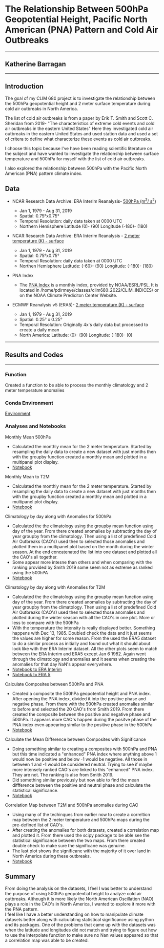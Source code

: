 # The Relationship Between 500hPa Geopotential Height,  Pacific North American (PNA) Pattern and Cold Air Outbreaks

---- 
 ## Katherine Barragan
 ----
 ## Introduction

The goal of my CLIM 680 project is to investigate the relationship between the 500hPa geopotential height and 2 meter surface temperature during cold air outbreaks in North America.

The list of cold air outbreaks is from a paper by Erik T. Smith and Scott C. Sheridan from 2019- "The characteristics of extreme cold events and cold air outbreaks in the eastern United States"
Here they investigated cold air outbreaks in the eastern United States and used station data and used a set of critera to define what characterize these events as cold air outbreaks.

I choose this topic because I've have been reading scientific literature on the subject and have wanted to investigate the relationship between surface temperature and 500hPa for myself with the list of cold air outbreaks. 

I also explored the relationship between 500hPa with the Pacific North American (PNA) pattern climate index.

## Data
* NCAR Research Data Archive: ERA Interim Reanalysis- [500hPa (m<sup>2</sup>/ s<sup>2</sup>) ](https://climatedataguide.ucar.edu/climate-data/era-interim)
  - Jan 1, 1979 - Aug 31, 2019
  - Spatial: 0.75°x0.75°
  - Temporal Resolution: daily data taken at 0000 UTC 
  - Northern Hemisphere Latitude (0)- (90) Longitude (-180)- (180)
* NCAR Research Data Archive: ERA Interim Reanalysis - [2 meter temperature (K) - surface](https://climatedataguide.ucar.edu/climate-data/era-interim)
  - Jan 1, 1979 - Aug 31, 2019
  - Spatial: 0.75°x0.75°
  - Temporal Resolution: daily data taken at 0000 UTC
  - Northen Hemisphere Latitude: (-60)- (90) Longitude: (-180)- (180)
* PNA Index
  - The [PNA Index](https://www.cpc.ncep.noaa.gov/products/precip/CWlink/pna/norm.pna.monthly.b5001.current.ascii.table) is a monthly index, provided by NOAA/ESRL/PSL. It is located in /home/pdirmeye/classes/clim680_2022/CLIM_INDICES/ or on the NOAA Climate Prediciton Center Website.
    
* ECMWF Reanalysis v5 (ERA5)- [2 meter temperature (K) - surface](https://www.ecmwf.int/en/forecasts/dataset/ecmwf-reanalysis-v5)
  - Jan 1, 1979 - Aug 31, 2019
  - Spatial: 0.25° x 0.25°
  - Temporal Resolution: Originally 4x's daily data but processed to create a daily mean
  - North America: Latitude: (0)- (90) Longitude: (-180)- (0)

---

## Results and Codes
---
### Function
Created a function to be able to process the monthly climatology and 2 meter temperature anomalies

### Conda Environment 
[Environment](https://github.com/kmbarragan/Clim680_FinalProject/blob/main/environment.yml)

### Analyses and Notebooks
Monthly Mean 500hPa
- Calculated the monthly mean for the 2 meter temperature. Started by resampling the daily data to create a new dataset with just months then with the groupby function created a monthly mean and plotted in a multipanel plot display.
- [Notebook](https://github.com/kmbarragan/Clim680_FinalProject/blob/main/CAO_500_MonthlyMean.ipynb)

Monthly Mean to T2M 
- Calculated the monthly mean for the 2 meter temperature. Started by resampling the daily data to create a new dataset with just months then with the groupby function created a monthly mean and plotted in a multipanel plot display.
- [Notebook](https://github.com/kmbarragan/Clim680_FinalProject/blob/main/CAO_t2m_MonthlyMean.ipynb)

Climatology by day along with Anomalies for 500hPa
- Calculated the the climatology using the groupby mean function using day of the year. From there created anomalies by subtracting the day of year groupby from the climatology. Then using a list of predefined Cold Air Outbreaks (CAO's) used then to selected those anomalies and plotted them in a multipanel plot based on the month during the winter season. At the end concatenated the list into one dataset and plotted all the CAO's all together.
- Some appear more intesne than others and when comparing with the ranking provided by Smith 2019 some seem not as extreme as ranked using the 500hPA
- [Notebook](https://github.com/kmbarragan/Clim680_FinalProject/blob/main/CAO_Anomalies.ipynb)

Climatology by day along with Anomalies for T2M
- Calculated the the climatology using the groupby mean function using day of the year. From there created anomalies by subtracting the day of year groupby from the climatology. Then using a list of predefined Cold Air Outbreaks (CAO's) used then to selected those anomalies and plotted during the winter season with all the CAO's in one plot. More or less to compare with the 500hPa
- With the temperature the intensity is really displayed better. Something happens with Dec 13, 1985. Doubled check the data and it just seems the values are higher for some reason. From the used the ERA5 dataset to do a similar process as initially and found out what it should about look like with ther ERA Interim dataset. All the other plots seem to match between the ERA Interim and ERA5 except Jan 6 1982. Again went through the climatology and anomalies and it seems when creating the anomalies for that day NaN's appear everywhere. 
- [Notebook to ERA Interim](https://github.com/kmbarragan/Clim680_FinalProject/blob/main/CAO_t2m_AnomFun.ipynb)
- [Notebook to ERA 5](https://github.com/kmbarragan/Clim680_FinalProject/blob/main/CAO_ERA5_Climatology.ipynb)
  
Calculate Composites between 500hPa and PNA
- Created a composite the 500hPa geopotential height and PNA index. After opening the PNA index, divided it into the positive phase and negative phase. From there with the 500hPa created anomalies similar to before and selected the 20 CAO's from Smith 2019. From there created the composite between the positive and negative phase and 500hPa. It appears more CAO's happen during the positve phase of the PNA index even appearing similar to the positive phase in the 500hPa
- [Notebook](https://github.com/kmbarragan/Clim680_FinalProject/blob/main/CAO_PNA_Composite.ipynb)

Calculate the Mean Difference between Composites with Significance
- Doing something similar to creating a composites with 500hPa and PNA but this time indicated a "enhanced" PNA index where anything above 1 would now be positive and below -1 would be negative. All those in between 1 and -1 would be considered neutral. Trying to see if maybe more intensely ranked CAO's are linked to this "enhanced" PNA index. They are not. The ranking is also from Smith 2019.
- Did something similar previously but now able to find the mean diffference between the positive and neutral phase and calculate the statistical significance.
- [Notebook](https://github.com/kmbarragan/Clim680_FinalProject/blob/main/EnhancedPNA.ipynb)

Correlation Map between T2M and 500hPa anomalies during CAO 
- Using many of the techinques from earlier now to create a correltion map between the 2 meter temperature and 500hPa maps during the pre-defined list of CAO's.
- After creating the anomalies for both datasets, created a correlation map and plotted it. From there used the scipy package to be able see the statistical significance between the two maps. From there created double check to make sure the significane was genuine.
- The last plot shows the significane with the majority of it over land in North America during these outbreaks. 
- [Notebook](https://github.com/kmbarragan/Clim680_FinalProject/blob/main/CAO_correlationmap.ipynb)


## Summary
From doing the analysis on the datasets, I feel I was better to understand the purpose of using 500hPa geopotential height to analyze cold air outbreaks. Although it is more likely the North American Oscillation (NAO) plays a role in the CAO's in North America, I wanted to explore it more with the PNA pattern.  
I feel like I have a better understanding on how to manipulate climate datasets better along with calculating statistical significance using python and its packages. One of the problems that came up with the datasets was when the latitude and longitudes did not match and trying to figure out how to use the interpolate function to make sure no Nan values appeared so that a correlation map was able to be created. 
